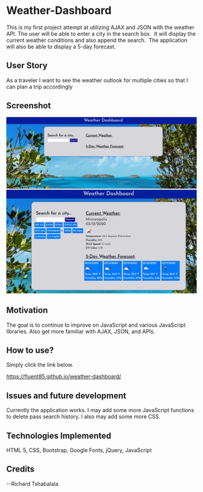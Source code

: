 # Weather-Dashboard

This is my first project attempt at utilizing AJAX and JSON with the weather API.   The user will be able to enter a city in the search box.  It will display the current weather conditions and also append the search.  The application will also be able to display a 5-day forecast.

## User Story

As a traveler
I want to see the weather outlook for multiple cities
so that I can plan a trip accordingly

## Screenshot


<img src="assets/images/demo1.JPG" alt="weather dashboard">


<img src="assets/images/demo2.JPG" alt="forecast 5 day">



## Motivation

The goal is to continue to improve on JavaScript and various JavaScript libraries.  Also get more familiar with AJAX, JSON, and APIs.  

## How to use? 

Simply click the link below.

https://fluent85.github.io/weather-dashboard/



## Issues and future development

Currently the application works.  I may add some more JavaScript functions to delete pass search history.  I also may add some more CSS.

## Technologies Implemented

HTML 5, CSS, Bootstrap, Google Fonts, jQuery, JavaScript   



## Credits

--Richard Tshabalala
